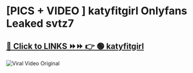 
 # [PICS + VIDEO ] katyfitgirl Onlyfans Leaked svtz7

## <h2><a href="https://clipsfans.com/katyfitgirl&ref=git">🔗 Click to LINKS ⏩⏩ 👉 🟢 katyfitgirl </a></h2>

<a href="https://clipsfans.com/katyfitgirl&ref=git" rel="nofollow" data-target="animated-image.originalLink"><img src="https://i.ibb.co.com/xMMVF88/686577567.gif" alt="Viral Video Original" style="max-width: 100%; display: inline-block;" data-target="animated-image.originalImage"></a>

